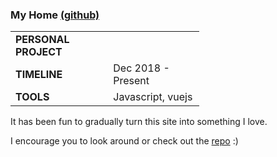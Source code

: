 ### My Home <span style="font-size: 16px;" > [(github)](https://github.com/jskjott/jskjott.github.io) </span>

<table style="width:60%">
  <tr>
    <td><b>PERSONAL PROJECT</b></td>
  </tr>
  <tr>
    <td><b>TIMELINE</b></td>
    <td>Dec 2018 - Present</td>
  </tr>
  <tr>
    <td><b>TOOLS</b></td>
    <td>Javascript, vuejs</td>
  </tr>
</table>

It has been fun to gradually turn this site into something I love.

I encourage you to look around or check out the [repo](https://github.com/jskjott/jskjott.github.io) :)